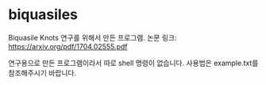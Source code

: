 # biquasiles
Biquasile Knots 연구를 위해서 만든 프로그램. 논문 링크: https://arxiv.org/pdf/1704.02555.pdf

연구용으로 만든 프로그램이라서 따로 shell 명령이 없습니다. 사용법은 example.txt를 참조해주시기 바랍니다. 

